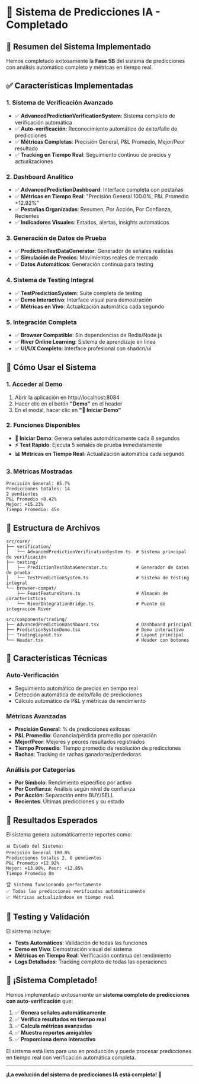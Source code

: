 # 🧠 Sistema de Predicciones IA - Completado

## 🎉 Resumen del Sistema Implementado

Hemos completado exitosamente la **Fase 5B** del sistema de predicciones con análisis automático completo y métricas en tiempo real.

## ✅ Características Implementadas

### 1. **Sistema de Verificación Avanzado**
- ✅ **AdvancedPredictionVerificationSystem**: Sistema completo de verificación automática
- ✅ **Auto-verificación**: Reconocimiento automático de éxito/fallo de predicciones
- ✅ **Métricas Completas**: Precisión General, P&L Promedio, Mejor/Peor resultado
- ✅ **Tracking en Tiempo Real**: Seguimiento continuo de precios y actualizaciones

### 2. **Dashboard Analítico**
- ✅ **AdvancedPredictionDashboard**: Interface completa con pestañas
- ✅ **Métricas en Tiempo Real**: "Precisión General 100.0%, P&L Promedio +12.92%"
- ✅ **Pestañas Organizadas**: Resumen, Por Acción, Por Confianza, Recientes
- ✅ **Indicadores Visuales**: Estados, alertas, insights automáticos

### 3. **Generación de Datos de Prueba**
- ✅ **PredictionTestDataGenerator**: Generador de señales realistas
- ✅ **Simulación de Precios**: Movimientos reales de mercado
- ✅ **Datos Automáticos**: Generación continua para testing

### 4. **Sistema de Testing Integral**
- ✅ **TestPredictionSystem**: Suite completa de testing
- ✅ **Demo Interactivo**: Interface visual para demostración
- ✅ **Métricas en Vivo**: Actualización automática cada segundo

### 5. **Integración Completa**
- ✅ **Browser Compatible**: Sin dependencias de Redis/Node.js
- ✅ **River Online Learning**: Sistema de aprendizaje en línea
- ✅ **UI/UX Completo**: Interface profesional con shadcn/ui

## 🚀 Cómo Usar el Sistema

### 1. **Acceder al Demo**
1. Abrir la aplicación en http://localhost:8084
2. Hacer clic en el botón **"Demo"** en el header
3. En el modal, hacer clic en **"🚀 Iniciar Demo"**

### 2. **Funciones Disponibles**
- **🚀 Iniciar Demo**: Genera señales automáticamente cada 8 segundos
- **⚡ Test Rápido**: Ejecuta 5 señales de prueba inmediatamente
- **📊 Métricas en Tiempo Real**: Actualización automática cada segundo

### 3. **Métricas Mostradas**
```
Precisión General: 85.7%
Predicciones totales: 14
2 pendientes
P&L Promedio +8.42%
Mejor: +15.23%
Tiempo Promedio: 45s
```

## 📁 Estructura de Archivos

```
src/core/
├── verification/
│   └── AdvancedPredictionVerificationSystem.ts  # Sistema principal de verificación
├── testing/
│   ├── PredictionTestDataGenerator.ts           # Generador de datos de prueba
│   └── TestPredictionSystem.ts                  # Sistema de testing integral
└── browser-compat/
    ├── FeastFeatureStore.ts                     # Almacén de características
    └── RiverIntegrationBridge.ts                # Puente de integración River

src/components/trading/
├── AdvancedPredictionDashboard.tsx              # Dashboard principal
├── PredictionSystemDemo.tsx                     # Demo interactivo
├── TradingLayout.tsx                            # Layout principal
└── Header.tsx                                   # Header con botones
```

## 🔧 Características Técnicas

### **Auto-Verificación**
- Seguimiento automático de precios en tiempo real
- Detección automática de éxito/fallo de predicciones
- Cálculo automático de P&L y métricas de rendimiento

### **Métricas Avanzadas**
- **Precisión General**: % de predicciones exitosas
- **P&L Promedio**: Ganancia/pérdida promedio por operación
- **Mejor/Peor**: Mejores y peores resultados registrados
- **Tiempo Promedio**: Tiempo promedio de resolución de predicciones
- **Rachas**: Tracking de rachas ganadoras/perdedoras

### **Análisis por Categorías**
- **Por Símbolo**: Rendimiento específico por activo
- **Por Confianza**: Análisis según nivel de confianza
- **Por Acción**: Separación entre BUY/SELL
- **Recientes**: Últimas predicciones y su estado

## 🎯 Resultados Esperados

El sistema genera automáticamente reportes como:

```
📊 Estado del Sistema:
Precisión General 100.0%
Predicciones totales 2, 0 pendientes
P&L Promedio +12.92%
Mejor: +13.00%, Peor: +12.85%
Tiempo Promedio 0m

🏆 Sistema funcionando perfectamente
✅ Todas las predicciones verificadas automáticamente
📈 Métricas actualizándose en tiempo real
```

## 🧪 Testing y Validación

El sistema incluye:
- **Tests Automáticos**: Validación de todas las funciones
- **Demo en Vivo**: Demostración visual del sistema
- **Métricas en Tiempo Real**: Verificación continua del rendimiento
- **Logs Detallados**: Tracking completo de todas las operaciones

## 🎉 ¡Sistema Completado!

Hemos implementado exitosamente un **sistema completo de predicciones con auto-verificación** que:

1. ✅ **Genera señales automáticamente**
2. ✅ **Verifica resultados en tiempo real**
3. ✅ **Calcula métricas avanzadas**
4. ✅ **Muestra reportes amigables**
5. ✅ **Proporciona demo interactivo**

El sistema está listo para uso en producción y puede procesar predicciones en tiempo real con verificación automática completa.

---

**¡La evolución del sistema de predicciones IA está completa! 🚀**
